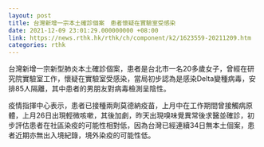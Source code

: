 ```yaml
---
layout: post
title: 台灣新增一宗本土確診個案　患者懷疑在實驗室受感染
date: 2021-12-09 23:01:29.000000000 +08:00
link: https://news.rthk.hk/rthk/ch/component/k2/1623559-20211209.htm
categories: rthk
---
```


台灣新增一宗新型肺炎本土確診個案，患者是台北市一名20多歲女子，曾經在研究院實驗室工作，懷疑在實驗室受感染，當局初步認為是感染Delta變種病毒，安排85人隔離，其中患者的男朋友對病毒檢測呈陰性。

疫情指揮中心表示，患者已接種兩劑莫德納疫苗，上月中在工作期間曾接觸病原體，上月26日出現輕微咳嗽，其後加劇，昨天出現嗅味覺異常後求醫並確診，初步評估患者在社區染疫的可能性相對低，因為台灣已經連續34日無本土個案，患者近期亦無出入境紀錄，境外染疫的可能性低。
